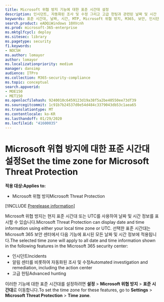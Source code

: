 ```yaml
---
title: Microsoft 위협 방지 기능에 대한 표준 시간대 설정
description: 인시던트, 자동화된 조사 및 수정 그리고 고급 헌팅과 관련된 날짜 및 시간 정보에 대한 표준 시간대를 선택하는 방법에 대해 알아봅니다.
keywords: 표준 시간대, 날짜, 시간, MTP, Microsoft 위협 방지, M365, 보안, 인시던트, 자동화된 조사 및 응답, AIR, 고급 헌팅
search.product: eADQiWindows 10XVcnh
ms.prod: microsoft-365-enterprise
ms.mktglfcycl: deploy
ms.sitesec: library
ms.pagetype: security
f1.keywords:
- NOCSH
ms.author: lomayor
author: lomayor
ms.localizationpriority: medium
manager: dansimp
audience: ITPro
ms.collection: M365-security-compliance
ms.topic: conceptual
search.appverid:
- MOE150
- MET150
ms.openlocfilehash: 9240010c6459123d19a38f5a2be40550ee73df39
ms.sourcegitcommit: 1c91b7b24537d0e54d484c3379043db53c1aea65
ms.translationtype: MT
ms.contentlocale: ko-KR
ms.lasthandoff: 01/29/2020
ms.locfileid: "41600035"
---
```

# <a name="set-the-time-zone-for-microsoft-threat-protection"></a><span data-ttu-id="429c0-104">Microsoft 위협 방지에 대한 표준 시간대 설정</span><span class="sxs-lookup"><span data-stu-id="429c0-104">Set the time zone for Microsoft Threat Protection</span></span>

<span data-ttu-id="429c0-105">**적용 대상:**</span><span class="sxs-lookup"><span data-stu-id="429c0-105">**Applies to:**</span></span>
- <span data-ttu-id="429c0-106">Microsoft 위협 방지</span><span class="sxs-lookup"><span data-stu-id="429c0-106">Microsoft Threat Protection</span></span>

[!INCLUDE [Prerelease information](../includes/prerelease.md)]

<span data-ttu-id="429c0-107">Microsoft 위협 방지는 현지 표준 시간대 또는 UTC를 사용하여 날짜 및 시간 정보를 표시할 수 있습니다.</span><span class="sxs-lookup"><span data-stu-id="429c0-107">Microsoft Threat Protection can display date and time information using either your local time zone or UTC.</span></span> <span data-ttu-id="429c0-108">선택한 표준 시간대는 Microsoft 365 보안 센터에서 다음 기능에 표시된 모든 날짜 및 시간 정보에 적용됩니다.</span><span class="sxs-lookup"><span data-stu-id="429c0-108">The selected time zone will apply to all date and time information shown in the following features in the Microsoft 365 security center:</span></span>
- <span data-ttu-id="429c0-109">인시던트</span><span class="sxs-lookup"><span data-stu-id="429c0-109">Incidents</span></span>
- <span data-ttu-id="429c0-110">알림 센터를 비롯하여 자동화된 조사 및 수정</span><span class="sxs-lookup"><span data-stu-id="429c0-110">Automated investigation and remediation, including the action center</span></span>
- <span data-ttu-id="429c0-111">고급 헌팅</span><span class="sxs-lookup"><span data-stu-id="429c0-111">Advanced hunting</span></span>

<span data-ttu-id="429c0-112">이러한 기능에 대한 표준 시간대를 설정하려면 **설정** > **Microsoft 위협 방지** > **표준 시간대**로 이동합니다.</span><span class="sxs-lookup"><span data-stu-id="429c0-112">To set the time zone for these features, go to **Settings** > **Microsoft Threat Protection** > **Time zone**.</span></span>